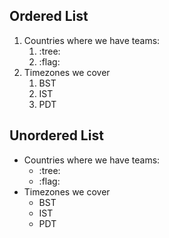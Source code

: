 ## Ordered List

1. Countries where we have teams:
    1. :tree:
    2. :flag:
2. Timezones we cover
    1. BST
    2. IST
    3. PDT
    
## Unordered List

-  Countries where we have teams:
    - :tree:
    - :flag:
- Timezones we cover
    - BST
    - IST
    - PDT
